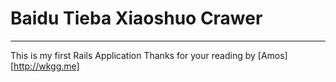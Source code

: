 # Baidu Tieba Xiaoshuo Crawer

------

This is my first Rails Application
Thanks for your reading
by [Amos][http://wkgg.me]